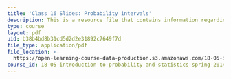 ```yaml
---
title: 'Class 16 Slides: Probability intervals'
description: This is a resource file that contains information regarding class 16.
type: course
layout: pdf
uid: b38b4bd8b31cd5d2d2e31892c7649f7d
file_type: application/pdf
file_location: >-
  https://open-learning-course-data-production.s3.amazonaws.com/18-05-introduction-to-probability-and-statistics-spring-2014/b38b4bd8b31cd5d2d2e31892c7649f7d_MIT18_05S14_class16_slides.pdf
course_id: 18-05-introduction-to-probability-and-statistics-spring-2014
---
```

